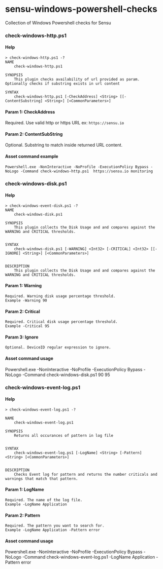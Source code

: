 # sensu-windows-powershell-checks
Collection of Windows Powershell checks for Sensu

### check-windows-http.ps1

#### Help
```
> check-windows-http.ps1 -?
NAME
    check-windows-http.ps1
    
SYNOPSIS
    This plugin checks availability of url provided as param. Optionally checks if substring exists in url content
    
SYNTAX
    check-windows-http.ps1 [-CheckAddress] <String> [[-ContentSubstring] <String>] [<CommonParameters>]
```

#### Param 1: CheckAddress
Required. Use valid http or https URL ex:  `https://sensu.io`

#### Param 2: ContentSubString
Optional. Substring to match inside returned URL content.

#### Asset command example
```
Powershell.exe -NonInteractive -NoProfile -ExecutionPolicy Bypass -NoLogo -Command check-windows-http.ps1  https://sensu.io monitoring
```

### check-windows-disk.ps1

#### Help
```
> check-windows-event-disk.ps1 -?
NAME
    check-windows-disk.ps1
    
SYNOPSIS
    This plugin collects the Disk Usage and and compares against the WARNING and CRITICAL thresholds.
    
    
SYNTAX
    check-windows-disk.ps1 [-WARNING] <Int32> [-CRITICAL] <Int32> [[-IGNORE] <String>] [<CommonParameters>]
    
    
DESCRIPTION
    This plugin collects the Disk Usage and and compares against the WARNING and CRITICAL thresholds.

```

#### Param 1: Warning
    Required. Warning disk usage percentage threshold.
    Example -Warning 90

#### Param 2: Critical
    Required. Critical disk usage percentage threshold.
    Example -Critical 95

#### Param 3: Ignore
    Optional. DeviceID regular expression to ignore.

#### Asset command usage
Powershell.exe -NonInteractive -NoProfile -ExecutionPolicy Bypass -NoLogo -Command check-windows-disk.ps1 90 95


### check-windows-event-log.ps1

#### Help
```
> check-windows-event-log.ps1 -?

NAME
    check-windows-event-log.ps1
    
SYNOPSIS
    Returns all occurances of pattern in log file
    
    
SYNTAX
    check-windows-event-log.ps1 [-LogName] <String> [-Pattern] <String> [<CommonParameters>]
    
    
DESCRIPTION
    Checks Event log for pattern and returns the number criticals and warnings that match that pattern.
```

#### Param 1: LogName
    Required. The name of the log file.
    Example -LogName Application

#### Param 2: Pattern
    Required. The pattern you want to search for.
    Example -LogName Application -Pattern error

#### Asset command usage
Powershell.exe -NonInteractive -NoProfile -ExecutionPolicy Bypass -NoLogo -Command check-windows-event-log.ps1 -LogName Application -Pattern error


